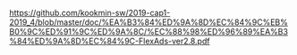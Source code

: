 https://github.com/kookmin-sw/2019-cap1-2019_4/blob/master/doc/%EA%B3%84%ED%9A%8D%EC%84%9C%EB%B0%9C%ED%91%9C%ED%9A%8C/%EC%88%98%ED%96%89%EA%B3%84%ED%9A%8D%EC%84%9C-FlexAds-ver2.8.pdf
